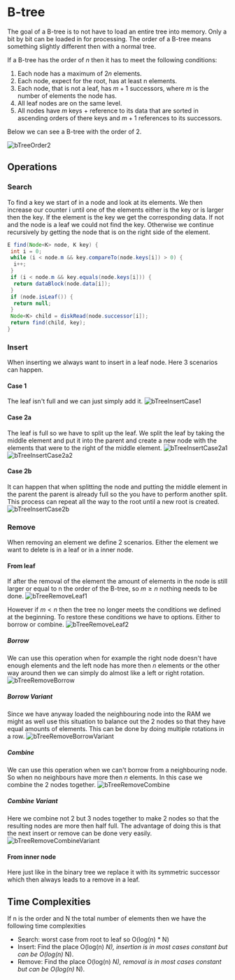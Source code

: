 # B-tree

The goal of a B-tree is to not have to load an entire tree into memory. Only a bit by bit can be loaded in for processing. The order of a B-tree means something slightly different then with a normal tree.

If a B-tree has the order of $n$ then it has to meet the following conditions:

1. Each node has a maximum of $2n$ elements.
2. Each node, expect for the root, has at least n elements.
3. Each node, that is not a leaf, has $m+1$ successors, where $m$ is the number of elements the node has.
4. All leaf nodes are on the same level.
5. All nodes have $m$ keys + reference to its data that are sorted in ascending orders of there keys and $m+1$ references to its successors.

Below we can see a B-tree with the order of 2.

![bTreeOrder2](/img/programming/bTreeOrder2.png)

## Operations

### Search

To find a key we start of in a node and look at its elements. We then increase our counter i until one of the elements either is the key or is larger then the key. If the element is the key we get the corresponding data. If not and the node is a leaf we could not find the key. Otherwise we continue recursively by getting the node that is on the right side of the element.

```java
E find(Node<K> node, K key) {
 int i = 0;
 while (i < node.m && key.compareTo(node.keys[i]) > 0) {
  i++;
 }
 if (i < node.m && key.equals(node.keys[i])) {
  return dataBlock(node.data[i]);
 }
 if (node.isLeaf()) {
  return null;
 }
 Node<K> child = diskRead(node.successor[i]);
 return find(child, key);
}
```

### Insert

When inserting we always want to insert in a leaf node. Here 3 scenarios can happen.

#### Case 1

The leaf isn't full and we can just simply add it.
![bTreeInsertCase1](/img/programming/bTreeInsertCase1.png)

#### Case 2a

The leaf is full so we have to split up the leaf. We split the leaf by taking the middle element and put it into the parent and create a new node with the elements that were to the right of the middle element.
![bTreeInsertCase2a1](/img/programming/bTreeInsertCase2a1.png)
![bTreeInsertCase2a2](/img/programming/bTreeInsertCase2a2.png)

#### Case 2b

It can happen that when splitting the node and putting the middle element in the parent the parent is already full so the you have to perform another split. This process can repeat all the way to the root until a new root is created.
![bTreeInsertCase2b](/img/programming/bTreeInsertCase2b.png)

### Remove

When removing an element we define 2 scenarios. Either the element we want to delete is in a leaf or in a inner node.

#### From leaf

If after the removal of the element the amount of elements in the node is still larger or equal to n the order of the B-tree, so $m\geq n$ nothing needs to be done.
![bTreeRemoveLeaf1](/img/programming/bTreeRemoveLeaf1.png)

However if $m < n$ then the tree no longer meets the conditions we defined at the beginning. To restore these conditions we have to options. Either to borrow or combine.
![bTreeRemoveLeaf2](/img/programming/bTreeRemoveLeaf2.png)

##### Borrow

We can use this operation when for example the right node doesn't have enough elements and the left node has more then $n$ elements or the other way around then we can simply do almost like a left or right rotation.
![bTreeRemoveBorrow](/img/programming/bTreeRemoveBorrow.png)

##### Borrow Variant

Since we have anyway loaded the neighbouring node into the RAM we might as well use this situation to balance out the 2 nodes so that they have equal amounts of elements. This can be done by doing multiple rotations in a row.
![bTreeRemoveBorrowVariant](/img/programming/bTreeRemoveBorrowVariant.png)

##### Combine

We can use this operation when we can't borrow from a neighbouring node. So when no neighbours have more then $n$ elements. In this case we combine the 2 nodes together.
![bTreeRemoveCombine](/img/programming/bTreeRemoveCombine.png)

##### Combine Variant

Here we combine not 2 but 3 nodes together to make 2 nodes so that the resulting nodes are more then half full. The advantage of doing this is that the next insert or remove can be done very easily.
![bTreeRemoveCombineVariant](/img/programming/bTreeRemoveCombineVariant.png)

#### From inner node

Here just like in the binary tree we replace it with its symmetric successor which then always leads to a remove in a leaf.

## Time Complexities

If n is the order and N the total number of elements then we have the following time complexities

- Search: worst case from root to leaf so O(log(n) * N)
- Insert: Find the place O(log(n) *N), insertion is in most cases constant but can be O(log(n)* N).
- Remove: Find the place O(log(n) *N), removal is in most cases constant but can be O(log(n)* N).
